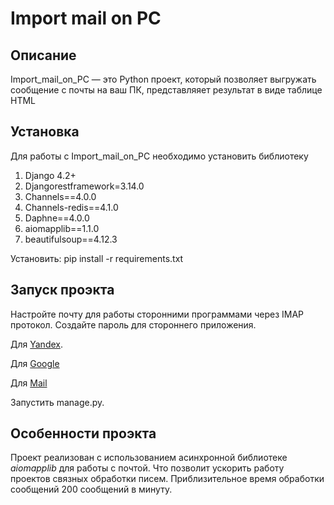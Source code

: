 # Import mail on PC

## Описание
Import_mail_on_PC — это Python проект, который позволяет выгружать сообщение с почты на ваш ПК, представляяет результат в виде таблице HTML

## Установка
Для работы с Import_mail_on_PC необходимо установить библиотеку 
1. Django	4.2+
2. Djangorestframework=3.14.0 
3. Channels==4.0.0
4. Channels-redis==4.1.0
5. Daphne==4.0.0
6. aiomapplib==1.1.0
7. beautifulsoup==4.12.3

Установить:
pip install -r requirements.txt

## Запуск проэкта
Настройте почту для работы сторонними программами через IMAP протокол. Создайте пароль для стороннего приложения.

Для [Yandex](https://yandex.ru/support/id/ru/authorization/app-passwords.html).

Для [Google](https://support.google.com/mail/answer/7126229?hl=ru#zippy=%2C%D0%BD%D0%B5-%D1%83%D0%B4%D0%B0%D0%B5%D1%82%D1%81%D1%8F-%D0%B2%D0%BE%D0%B9%D1%82%D0%B8-%D0%B2-%D0%BF%D0%BE%D1%87%D1%82%D0%BE%D0%B2%D1%8B%D0%B9-%D0%BA%D0%BB%D0%B8%D0%B5%D0%BD%D1%82)

Для [Mail](https://help.mail.ru/mail/security/protection/external/)

Запустить manage.py.

## Особенности проэкта

Проект реализован с использованием асинхронной библиотеке *aiomapplib* для работы с почтой.
Что позволит ускорить работу проектов связных обработки писем.
Приблизительное время обработки сообщений 200 сообщений в минуту. 
